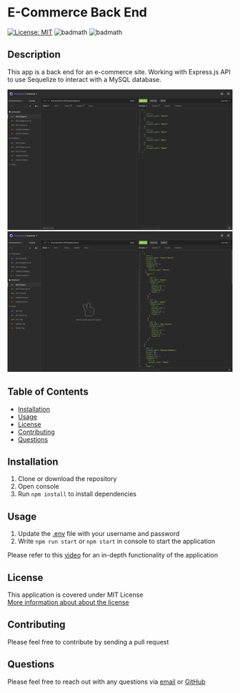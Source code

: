 # E-Commerce Back End
  [![License: MIT](https://img.shields.io/badge/License-MIT-yellow.svg)](https://opensource.org/licenses/MIT)
  ![badmath](https://img.shields.io/github/languages/top/samersaemeldahr/E-Commerce-Back-End)
  ![badmath](https://img.shields.io/github/languages/count/samersaemeldahr/E-Commerce-Back-End)

  ## Description 
  This app is a back end for an e-commerce site. Working with Express.js API to use Sequelize to interact with a MySQL database.

  ![app Screenshot](./Assets/screenshot1.png)
  ![app Screenshot](./Assets/screenshot2.png)

  ## Table of Contents
  
  * [Installation](#installation)
  * [Usage](#usage)
  * [License](#license) 
  * [Contributing](#contributing)
  * [Questions](#questions) 
  
  ## Installation
  1. Clone or download the repository
  1. Open console
  1. Run `npm install` to install dependencies
  
  ## Usage
  1. Update the [.env](./.env) file with your username and password
  1. Write `npm run start` or `npm start` in console to start the application

Please refer to this [video](https://drive.google.com/file/d/1vQepQfp98EfERmjSMNndytFVxuBSHrEY/view) for an in-depth functionality of the application
  
  
## License
This application is covered under MIT License<br>[More information about about the license](https://choosealicense.com/licenses/mit/)
  
  ## Contributing
  Please feel free to contribute by sending a pull request

  ## Questions
  Please feel free to reach out with any questions via [email](mailto:samersaemeldahr@gmail.com) or [GitHub](https://www.github.com/samersaemeldahr)